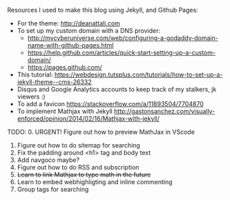 Resources I used to make this blog using Jekyll, and Github Pages:

- For the theme: http://deanattali.com
- To set up my custom domain with a DNS provider: 
    - http://mycyberuniverse.com/web/configuring-a-godaddy-domain-name-with-github-pages.html
    - https://help.github.com/articles/quick-start-setting-up-a-custom-domain/
    - https://pages.github.com/
- This tutorial: https://webdesign.tutsplus.com/tutorials/how-to-set-up-a-jekyll-theme--cms-26332
- Disqus and Google Analytics accounts to keep track of my stalkers, jk viewers :)
- To add a favicon https://stackoverflow.com/a/11893504/7704870
- To implement Mathjax with Jekyll http://gastonsanchez.com/visually-enforced/opinion/2014/02/16/Mathjax-with-jekyll/

TODO: 
0. URGENT! Figure out how to preview MathJax in VScode
1. Figure out how to do sitemap for searching
2. Fix the padding around &lt;h1&gt; tag and body text
3. Add navgoco maybe?
4. Figure out how to do RSS and subscription
5. <s>Learn to link Mathjax to type math in the future</s>
6. Learn to embed webhighligting and inline commenting
7. Group tags for searching 

